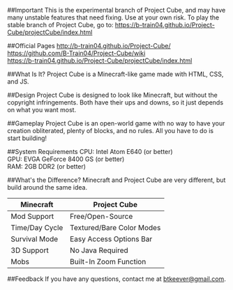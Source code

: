 ##Important
This is the experimental branch of Project Cube, and may have many unstable features that need fixing. Use at your own risk.
To play the stable branch of Project Cube, go to: https://b-train04.github.io/Project-Cube/projectCube/index.html

##Official Pages
http://b-train04.github.io/Project-Cube/<br>
https://github.com/B-Train04/Project-Cube/wiki<br>
https://b-train04.github.io/Project-Cube/projectCube/index.html

##What Is It?
Project Cube is a Minecraft-like game made with HTML, CSS, and JS.

##Design
Project Cube is designed to look like Minecraft, but without the copyright infringements. Both have their ups and downs, so it just depends on what you want most.

##Gameplay
Project Cube is an open-world game with no way to have your creation obliterated, plenty of blocks, and no rules. All you have to do is start building!

##System Requirements
CPU: Intel Atom E640 (or better)<br>
GPU: EVGA GeForce 8400 GS (or better)<br>
RAM: 2GB DDR2 (or better)<br>

##What's the Difference?
Minecraft and Project Cube are very different, but build around the same idea.

| Minecraft | Project Cube |
|---|---|
| Mod Support | Free/Open-Source |
| Time/Day Cycle | Textured/Bare Color Modes |
| Survival Mode | Easy Access Options Bar |
| 3D Support | No Java Required |
| Mobs | Built-In Zoom Function |

##Feedback
If you have any questions, contact me at btkeever@gmail.com.

